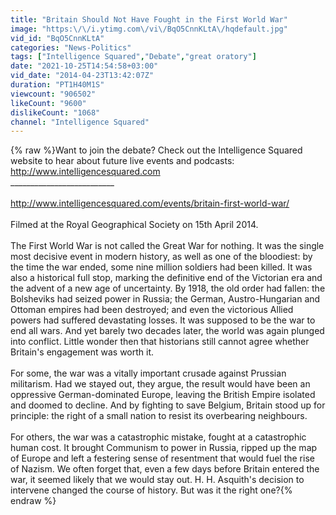 ```yaml
---
title: "Britain Should Not Have Fought in the First World War"
image: "https:\/\/i.ytimg.com\/vi\/BqO5CnnKLtA\/hqdefault.jpg"
vid_id: "BqO5CnnKLtA"
categories: "News-Politics"
tags: ["Intelligence Squared","Debate","great oratory"]
date: "2021-10-25T14:54:58+03:00"
vid_date: "2014-04-23T13:42:07Z"
duration: "PT1H40M1S"
viewcount: "906502"
likeCount: "9600"
dislikeCount: "1068"
channel: "Intelligence Squared"
---
```

{% raw %}Want to join the debate? Check out the Intelligence Squared website to hear about future live events and podcasts: <a rel="nofollow" target="blank" href="http://www.intelligencesquared.com">http://www.intelligencesquared.com</a> <br />__________________________<br /><br /><a rel="nofollow" target="blank" href="http://www.intelligencesquared.com/events/britain-first-world-war/">http://www.intelligencesquared.com/events/britain-first-world-war/</a><br /><br />Filmed at the Royal Geographical Society on 15th April 2014.<br /><br />The First World War is not called the Great War for nothing. It was the single most decisive event in modern history, as well as one of the bloodiest: by the time the war ended, some nine million soldiers had been killed. It was also a historical full stop, marking the definitive end of the Victorian era and the advent of a new age of uncertainty. By 1918, the old order had fallen: the Bolsheviks had seized power in Russia; the German, Austro-Hungarian and Ottoman empires had been destroyed; and even the victorious Allied powers had suffered devastating losses. It was supposed to be the war to end all wars. And yet barely two decades later, the world was again plunged into conflict. Little wonder then that historians still cannot agree whether Britain's engagement was worth it.<br /><br />For some, the war was a vitally important crusade against Prussian militarism. Had we stayed out, they argue, the result would have been an oppressive German-dominated Europe, leaving the British Empire isolated and doomed to decline. And by fighting to save Belgium, Britain stood up for principle: the right of a small nation to resist its overbearing neighbours.<br /><br />For others, the war was a catastrophic mistake, fought at a catastrophic human cost. It brought Communism to power in Russia, ripped up the map of Europe and left a festering sense of resentment that would fuel the rise of Nazism. We often forget that, even a few days before Britain entered the war, it seemed likely that we would stay out. H. H. Asquith's decision to intervene changed the course of history. But was it the right one?{% endraw %}
